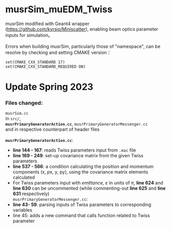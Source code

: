 # musrSim_muEDM_Twiss
musrSim modified with Geant4 wrapper (https://github.com/kyrsjo/Miniscatter), enabling beam optics parameter inputs for simulation。\
\
Errors when building musrSim, particularly those of "namespace", can be resolve by checking and setting CMAKE version：
```
set(CMAKE_CXX_STANDARD 17)
set(CMAKE_CXX_STANDARD_REQUIRED ON)
```

# Update Spring 2023
### Files changed: 
`musrSim.cc`\
in `src/`,\
**`musrPrimaryGeneratorAction.cc`**, `musrPrimaryGeneratorMessenger.cc`\
and in respective counterpart of header files \
\
**`musrPrimaryGeneratorAction.cc`**:
- **line 144 - 167**: reads Twiss parameters input from `.mac` file
- **line 169 - 249**: set-up covariance matrix from the given Twiss parameters
- **line 537 - 566**: a condition calculating the position and momentum components (x, px, y, py), using the covariance matrix elements calculated
- For Twiss parameters input with <em>emittance, &epsilon;</em> in units of &pi;, **line 624** and **line 630** can be uncommented (while commenting-out **line 625** and **line 631** respectively)
\
`musrPrimaryGeneratorMessenger.cc`:
- **line 43- 59**: parsing inputs of Twiss parameters to corresponding variables
- line 45: adds a new command that calls function related to Twiss parameter
